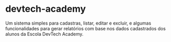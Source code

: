 # devtech-academy
Um sistema simples para cadastras, listar, editar e excluir, e algumas funcionalidades para gerar relatórios com base nos dados cadastrados dos alunos da Escola DevTech Academy.
